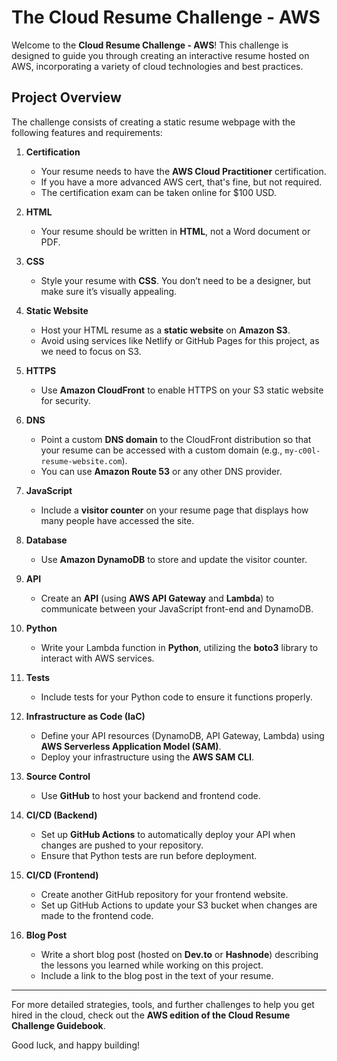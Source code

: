 
# The Cloud Resume Challenge - AWS

Welcome to the **Cloud Resume Challenge - AWS**! This challenge is designed to guide you through creating an interactive resume hosted on AWS, incorporating a variety of cloud technologies and best practices.

## Project Overview

The challenge consists of creating a static resume webpage with the following features and requirements:

1. **Certification**
   - Your resume needs to have the **AWS Cloud Practitioner** certification.
   - If you have a more advanced AWS cert, that's fine, but not required.
   - The certification exam can be taken online for $100 USD.

2. **HTML**
   - Your resume should be written in **HTML**, not a Word document or PDF.

3. **CSS**
   - Style your resume with **CSS**. You don’t need to be a designer, but make sure it’s visually appealing.

4. **Static Website**
   - Host your HTML resume as a **static website** on **Amazon S3**.
   - Avoid using services like Netlify or GitHub Pages for this project, as we need to focus on S3.

5. **HTTPS**
   - Use **Amazon CloudFront** to enable HTTPS on your S3 static website for security.

6. **DNS**
   - Point a custom **DNS domain** to the CloudFront distribution so that your resume can be accessed with a custom domain (e.g., `my-c00l-resume-website.com`).
   - You can use **Amazon Route 53** or any other DNS provider.

7. **JavaScript**
   - Include a **visitor counter** on your resume page that displays how many people have accessed the site.

8. **Database**
   - Use **Amazon DynamoDB** to store and update the visitor counter.

9. **API**
   - Create an **API** (using **AWS API Gateway** and **Lambda**) to communicate between your JavaScript front-end and DynamoDB.

10. **Python**
    - Write your Lambda function in **Python**, utilizing the **boto3** library to interact with AWS services.

11. **Tests**
    - Include tests for your Python code to ensure it functions properly.

12. **Infrastructure as Code (IaC)**
    - Define your API resources (DynamoDB, API Gateway, Lambda) using **AWS Serverless Application Model (SAM)**.
    - Deploy your infrastructure using the **AWS SAM CLI**.

13. **Source Control**
    - Use **GitHub** to host your backend and frontend code.

14. **CI/CD (Backend)**
    - Set up **GitHub Actions** to automatically deploy your API when changes are pushed to your repository.
    - Ensure that Python tests are run before deployment.

15. **CI/CD (Frontend)**
    - Create another GitHub repository for your frontend website.
    - Set up GitHub Actions to update your S3 bucket when changes are made to the frontend code.

16. **Blog Post**
    - Write a short blog post (hosted on **Dev.to** or **Hashnode**) describing the lessons you learned while working on this project.
    - Include a link to the blog post in the text of your resume.

---

For more detailed strategies, tools, and further challenges to help you get hired in the cloud, check out the **AWS edition of the Cloud Resume Challenge Guidebook**.

Good luck, and happy building!

